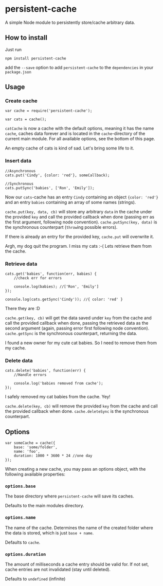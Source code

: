 # persistent-cache

A simple Node module to persistently store/cache arbitrary data.

## How to install

Just run

    npm install persistent-cache

add the `--save` option to add `persistent-cache` to the `dependencies` in your `package.json`

## Usage

### Create cache

    var cache = require('persistent-cache');

    var cats = cache();

`catCache` is now a cache with the default options, meaning it has the name `cache`, caches data forever and is located in the `cache`-directory of the current main module. For all available options, see the bottom of this page.

An empty cache of cats is kind of sad. Let's bring some life to it.

### Insert data

    //Asynchronous
    cats.put('Cindy', {color: 'red'}, someCallback);

    //Synchronous
    cats.putSync('babies', ['Ron', 'Emily']);

Now our `cats`-cache has an entry `Cindy` containing an object `{color: 'red'}` and an entry `babies` containing an array of some names (strings).

`cache.put(key, data, cb)` will store any arbitrary `data` in the cache under the provided `key` and call the provided callback when done (passing err as the first argument, following node convention). `cache.putSync(key, data)` is the synchronous counterpart (`throw`ing possible errors).

If there is already an entry for the provided key, `cache.put` will overwrite it.

Argh, my dog quit the program. I miss my cats :-( Lets retrieve them from the cache.

### Retrieve data

    cats.get('babies', function(err, babies) {
        //check err for errors

        console.log(babies); //['Ron', 'Emily']
    });

    console.log(cats.getSync('Cindy')); //{ color: 'red' }

There they are :D

`cache.get(key, cb)` will get the data saved under `key` from the cache and call the provided callback when done, passing the retrieved data as the second argument (again, passing error first following node convention). `cache.getSync` is the synchronous counterpart, returning the data.

I found a new owner for my cute cat babies. So I need to remove them from my cache.

### Delete data

    cats.delete('babies', function(err) {
        //Handle errors

        console.log('babies removed from cache');
    });

I safely removed my cat babies from the cache. Yey!

`cache.delete(key, cb)` will remove the provided `key` from the cache and call the provided callback when done. `cache.deleteSync` is the synchronous counterpart.

## Options

    var someCache = cache({
        base: 'some/folder',
        name: 'foo',
        duration: 1000 * 3600 * 24 //one day
    });

When creating a new cache, you may pass an options object, with the following available properties:

### `options.base`

The base directory where `persistent-cache` will save its caches.

Defaults to the main modules directory.

### `options.name`

The name of the cache. Determines the name of the created folder where the data is stored, which is just `base + name`.

Defaults to `cache`.

### `options.duration`

The amount of milliseconds a cache entry should be valid for. If not set, cache entries are not invalidated (stay until deleted).

Defaults to `undefined` (infinite)
